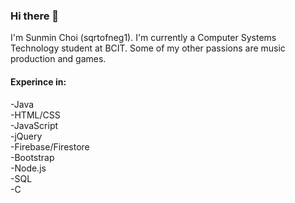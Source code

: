 ### Hi there 👋

I'm Sunmin Choi (sqrtofneg1). I'm currently a Computer Systems Technology student at BCIT. Some of my other passions are music production and games. 

#### Experince in:
-Java  
-HTML/CSS  
-JavaScript  
-jQuery  
-Firebase/Firestore  
-Bootstrap  
-Node.js  
-SQL  
-C
